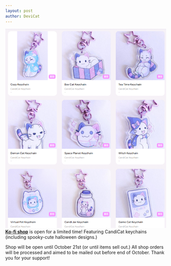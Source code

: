 ```yaml
---
layout: post
author: DeviCat
---
```


![](/img/KofiShop_Sept30_2024.png)
**[Ko-fi shop](https://ko-fi.com/devicat/shop)** is open for a limited time! Featuring CandiCat keychains (including spooky-cute halloween designs.)
<!--card-->

Shop will be open until October 21st (or until items sell out.) All shop orders will be processed and aimed to be mailed out before end of October. Thank you for your support!